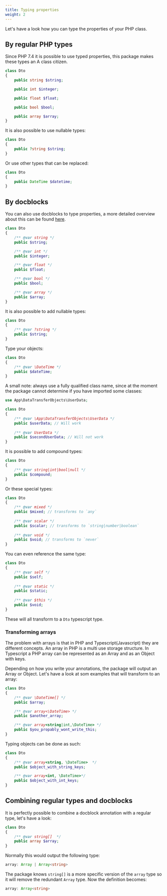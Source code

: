 ```yaml
---
title: Typing properties
weight: 2
---
```


Let's have a look how you can type the properties of your PHP class.

## By regular PHP types

Since PHP 7.4 it is possible to use typed properties, this package makes these types an A class citizen.

```php
class Dto
{
    public string $string;

    public int $integer;

    public float $float;

    public bool $bool;

    public array $array;
}
```

It is also possible to use nullable types:

```php
class Dto
{
    public ?string $string;
}
```

Or use other types that can be replaced:

```php
class Dto
{
    public DateTime $datetime;
}
```

## By docblocks

You can also use docblocks to type properties, a more detailed overview about this can be found [here](https://docs.phpdoc.org/latest/guides/types.html).

```php
class Dto
{
    /** @var string */
    public $string;

    /** @var int */
    public $integer;

    /** @var float */
    public $float;

    /** @var bool */
    public $bool;

    /** @var array */
    public $array;
}
```

It is also possible to add nullable types:

```php
class Dto
{
    /** @var ?string */
    public $string;
}
```

Type your objects:


```php
class Dto
{
    /** @var \DateTime */
    public $dateTime;
}
```

A small note: always use a fully qualified class name, since at the moment the package cannot determine if you have imported some classes:

```php
use App\DataTransferObjects\UserData;

class Dto
{
    /** @var \App\DataTransferObjects\UserData */
    public $userData; // Will work
    
    /** @var UserData */
    public $secondUserData; // Will not work
}
```


It is possible to add compound types:

```php
class Dto
{
    /** @var string|int|bool|null */
    public $compound;
}
```

Or these special types:

```php
class Dto
{
    /** @var mixed */
    public $mixed; // transforms to `any`
    
    /** @var scalar */
    public $scalar; // transforms to `string|number|boolean`
    
    /** @var void */
    public $void; // transforms to `never`
}
```

You can even reference the same type:

```php
class Dto
{
    /** @var self */
    public $self;
    
    /** @var static */
    public $static;
    
    /** @var $this */
    public $void;
}
```

These will all transform to a `Dto` typescript type.

### Transforming arrays

The problem with arrays is that in PHP and Typescript(Javascript) they are different concepts. An array in PHP is a multi use storage structure. In Typescript a PHP array can be represented as an Array and as an Object with keys. 

Depending on how you write your annotations, the package will output an Array or Object. Let's have a look at som examples that will transform to an array:

```php
class Dto
{
    /** @var \DateTime[] */
    public $array;

    /** @var array<\DateTime> */
    public $another_array;

    /** @var array<string|int,\DateTime> */
    public $you_propably_wont_write_this;
}
```

Typing objects can be done as such:

```php
class Dto
{
    /** @var array<string, \DateTime>  */
    public $object_with_string_keys;

    /** @var array<int, \DateTime>*/
    public $object_with_int_keys;
}
```

## Combining regular types and docblocks

It is perfectly possible to combine a docblock annotation with a regular type, let's have a look:

```php
class Dto
{
    /** @var string[]  */
    public array $array;
}
```

Normally this would output the following type:

```typescript
array: Array | Array<string>
```

The package knows `string[]` is a more specific version of the `array` type so it will remove the redundant `Array` type. Now the definition becomes:

```typescript
array: Array<string>
```







